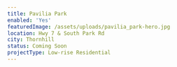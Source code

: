 ```yaml
---
title: Pavilia Park
enabled: 'Yes'
featuredImage: /assets/uploads/pavilia_park-hero.jpg
location: Hwy 7 & South Park Rd
city: Thornhill
status: Coming Soon
projectType: Low-rise Residential
---
```



